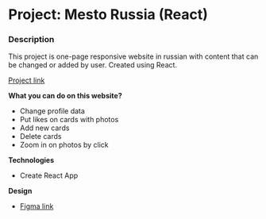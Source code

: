 # Project: Mesto Russia (React)

### Description

This project is one-page responsive website in russian with content that can be changed or added by user. Сreated using React.

[Project link]()

**What you can do on this website?**

* Change profile data
* Put likes on cards with photos
* Add new cards
* Delete cards
* Zoom in on photos by click

**Technologies**

* Create React App

**Design**

* [Figma link](https://www.figma.com/file/2cn9N9jSkmxD84oJik7xL7/JavaScript.-Sprint-4?node-id=0%3A1)
